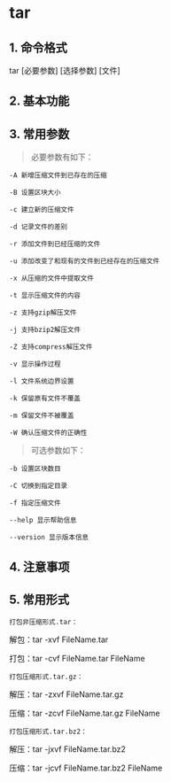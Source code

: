 # tar

## 1. 命令格式

tar [必要参数] [选择参数] [文件]

## 2. 基本功能

## 3. 常用参数

> 必要参数有如下：

```text
-A 新增压缩文件到已存在的压缩

-B 设置区块大小

-c 建立新的压缩文件

-d 记录文件的差别

-r 添加文件到已经压缩的文件

-u 添加改变了和现有的文件到已经存在的压缩文件

-x 从压缩的文件中提取文件

-t 显示压缩文件的内容

-z 支持gzip解压文件

-j 支持bzip2解压文件

-Z 支持compress解压文件

-v 显示操作过程

-l 文件系统边界设置

-k 保留原有文件不覆盖

-m 保留文件不被覆盖

-W 确认压缩文件的正确性
```

> 可选参数如下：

```text
-b 设置区块数目

-C 切换到指定目录

-f 指定压缩文件

--help 显示帮助信息

--version 显示版本信息
```

## 4. 注意事项

## 5. 常用形式

`打包非压缩形式.tar：`

解包：tar -xvf FileName.tar

打包：tar -cvf FileName.tar FileName

`打包压缩形式.tar.gz：`

解压：tar -zxvf FileName.tar.gz

压缩：tar -zcvf FileName.tar.gz FileName

`打包压缩形式.tar.bz2：`

解压：tar -jxvf FileName.tar.bz2

压缩：tar -jcvf FileName.tar.bz2 FileName
